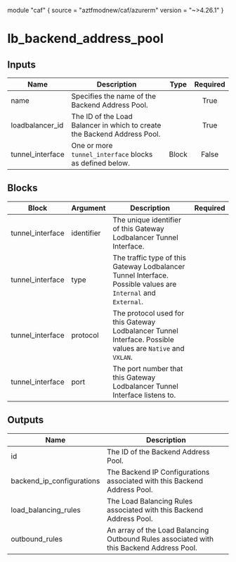 module "caf" {
  source  = "aztfmodnew/caf/azurerm"
  version = "~>4.26.1"
}

# lb_backend_address_pool

## Inputs
| Name | Description | Type | Required |
|------|-------------|------|:--------:|
|name| Specifies the name of the Backend Address Pool.||True|
|loadbalancer_id| The ID of the Load Balancer in which to create the Backend Address Pool.||True|
|tunnel_interface| One or more `tunnel_interface` blocks as defined below.| Block |False|

## Blocks
| Block | Argument | Description | Required |
|-------|----------|-------------|----------|
|tunnel_interface|identifier| The unique identifier of this Gateway Lodbalancer Tunnel Interface.|||True|
|tunnel_interface|type| The traffic type of this Gateway Lodbalancer Tunnel Interface. Possible values are `Internal` and `External`.|||True|
|tunnel_interface|protocol| The protocol used for this Gateway Lodbalancer Tunnel Interface. Possible values are `Native` and `VXLAN`.|||True|
|tunnel_interface|port| The port number that this Gateway Lodbalancer Tunnel Interface listens to.|||True|

## Outputs
| Name | Description |
|------|-------------|
|id|The ID of the Backend Address Pool.|||
|backend_ip_configurations|The Backend IP Configurations associated with this Backend Address Pool.|||
|load_balancing_rules|The Load Balancing Rules associated with this Backend Address Pool.|||
|outbound_rules|An array of the Load Balancing Outbound Rules associated with this Backend Address Pool.|||

